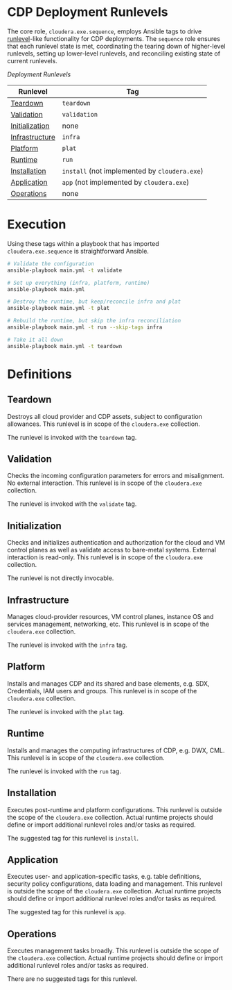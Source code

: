 # CDP Deployment Runlevels

The core role, `cloudera.exe.sequence`, employs Ansible tags to drive [runlevel](https://en.wikipedia.org/wiki/Runlevel)-like functionality for CDP deployments. The `sequence` role ensures that each runlevel state is met, coordinating the tearing down of higher-level runlevels, setting up lower-level runlevels, and reconciling existing state of current runlevels.

*Deployment Runlevels*

Runlevel | Tag
--- | ---
[Teardown](#teardown) | `teardown`
[Validation](#validation) | `validation`
[Initialization](#initialization) | none
[Infrastructure](#infrastructure) | `infra`
[Platform](#platform) | `plat`
[Runtime](#runtime) | `run`
[Installation](#installation)| `install` (not implemented by `cloudera.exe`)
[Application](#application)| `app` (not implemented by `cloudera.exe`)
[Operations](#operations) | none

# Execution

Using these tags within a playbook that has imported `cloudera.exe.sequence` is straightforward Ansible.

```bash
# Validate the configuration
ansible-playbook main.yml -t validate

# Set up everything (infra, platform, runtime)
ansible-playbook main.yml

# Destroy the runtime, but keep/reconcile infra and plat
ansible-playbook main.yml -t plat

# Rebuild the runtime, but skip the infra reconciliation
ansible-playbook main.yml -t run --skip-tags infra

# Take it all down
ansible-playbook main.yml -t teardown
```

# Definitions

## Teardown
Destroys all cloud provider and CDP assets, subject to configuration allowances. This runlevel is in scope of the `cloudera.exe` collection.

The runlevel is invoked with the `teardown` tag.

## Validation
Checks the incoming configuration parameters for errors and misalignment. No external interaction. This runlevel is in scope of the `cloudera.exe` collection.

The runlevel is invoked with the `validate` tag.

## Initialization
Checks and initializes authentication and authorization for the cloud and VM control planes as well as validate access to bare-metal systems. External interaction is read-only. This runlevel is in scope of the `cloudera.exe` collection.

The runlevel is not directly invocable.

## Infrastructure
Manages cloud-provider resources, VM control planes, instance OS and services management, networking, etc. This runlevel is in scope of the `cloudera.exe` collection.

The runlevel is invoked with the `infra` tag.

## Platform
Installs and manages CDP and its shared and base elements, e.g. SDX, Credentials, IAM users and groups. This runlevel is in scope of the `cloudera.exe` collection.

The runlevel is invoked with the `plat` tag.

## Runtime
Installs and manages the computing infrastructures of CDP, e.g. DWX, CML. This runlevel is in scope of the `cloudera.exe` collection.

The runlevel is invoked with the `run` tag.

## Installation
Executes post-runtime and platform configurations. This runlevel is outside the scope of the `cloudera.exe` collection. Actual runtime projects should define or import additional runlevel roles and/or tasks as required.

The suggested tag for this runlevel is `install`.

## Application
Executes user- and application-specific tasks, e.g. table definitions, security policy configurations, data loading and management. This runlevel is outside the scope of the `cloudera.exe` collection. Actual runtime projects should define or import additional runlevel roles and/or tasks as required.

The suggested tag for this runlevel is `app`.

## Operations
Executes management tasks broadly. This runlevel is outside the scope of the `cloudera.exe` collection. Actual runtime projects should define or import additional runlevel roles and/or tasks as required.

There are no suggested tags for this runlevel.
